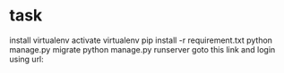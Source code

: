 # task
install virtualenv
activate virtualenv
pip install -r requirement.txt
python manage.py migrate
python manage.py runserver
goto this link and login using url:

